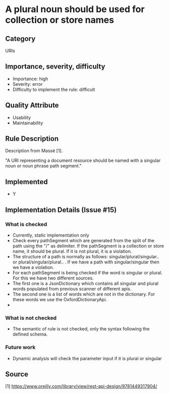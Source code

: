 # A plural noun should be used for collection or store names

## Category

URIs

## Importance, severity, difficulty

* Importance: high
* Severity: error
* Difficulty to implement the rule: difficult

## Quality Attribute

* Usability
* Maintainability

## Rule Description

Description from Massé [1].

"A URI representing a document resource should be named with a singular noun or
noun phrase path segment."

## Implemented

* Y

## Implementation Details (Issue #15)

### What is checked

* Currently, static implementation only
* Check every pathSegment which are generated from the split of the path using the "/" as delimiter. If the pathSegment is a
  collection or store name, it should be plural. If it is not plural, it is a violation.
* The structure of a path is normally as follows: singular/plural/singular.. or plural/singular/plural.. . If we have a path with singular/singular then we have a violation.
* For each pathSegment is being checked if the word is singular or plural. For this we have two different sources.
* The first one is a JsonDictionary which contains all singular and plural words populated from previous scanner of different apis.
* The second one is a list of words which are not in the dictionary. For these words we use the OxfordDictionaryApi.
* 
### What is not checked

* The semantic of rule is not checked, only the syntax following the defined schema.
### Future work

* Dynamic analysis will check the parameter input if it is plural or singular

## Source

[1] https://www.oreilly.com/library/view/rest-api-design/9781449317904/
